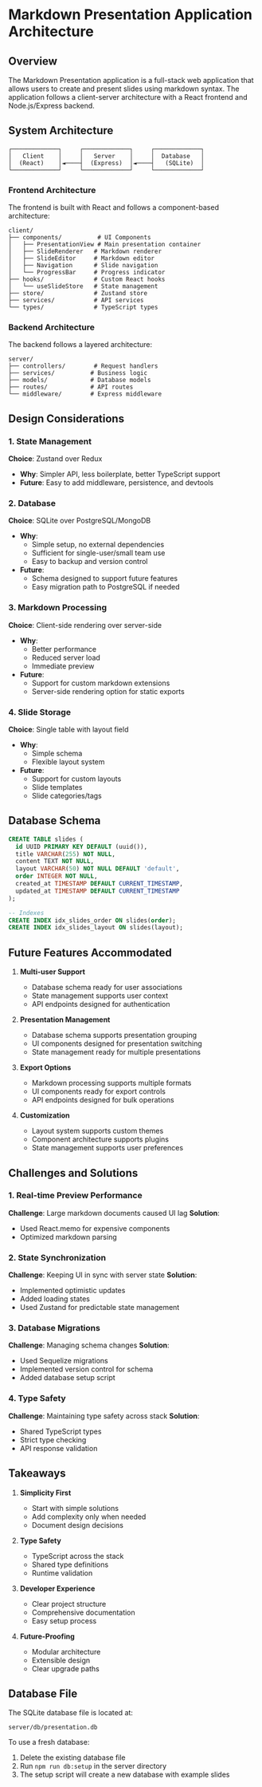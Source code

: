# Markdown Presentation Application Architecture

## Overview

The Markdown Presentation application is a full-stack web application that allows users to create and present slides using markdown syntax. The application follows a client-server architecture with a React frontend and Node.js/Express backend.

## System Architecture

```
┌─────────────┐     ┌─────────────┐     ┌─────────────┐
│   Client    │     │   Server    │     │  Database   │
│  (React)    │◄────┤  (Express)  │◄────┤   (SQLite)  │
└─────────────┘     └─────────────┘     └─────────────┘
```

### Frontend Architecture

The frontend is built with React and follows a component-based architecture:

```
client/
├── components/          # UI Components
│   ├── PresentationView # Main presentation container
│   ├── SlideRenderer   # Markdown renderer
│   ├── SlideEditor     # Markdown editor
│   ├── Navigation      # Slide navigation
│   └── ProgressBar     # Progress indicator
├── hooks/              # Custom React hooks
│   └── useSlideStore   # State management
├── store/              # Zustand store
├── services/           # API services
└── types/              # TypeScript types
```

### Backend Architecture

The backend follows a layered architecture:

```
server/
├── controllers/        # Request handlers
├── services/          # Business logic
├── models/            # Database models
├── routes/            # API routes
└── middleware/        # Express middleware
```

## Design Considerations

### 1. State Management

**Choice**: Zustand over Redux
- **Why**: Simpler API, less boilerplate, better TypeScript support
- **Future**: Easy to add middleware, persistence, and devtools

### 2. Database

**Choice**: SQLite over PostgreSQL/MongoDB
- **Why**: 
  - Simple setup, no external dependencies
  - Sufficient for single-user/small team use
  - Easy to backup and version control
- **Future**: 
  - Schema designed to support future features
  - Easy migration path to PostgreSQL if needed

### 3. Markdown Processing

**Choice**: Client-side rendering over server-side
- **Why**: 
  - Better performance
  - Reduced server load
  - Immediate preview
- **Future**: 
  - Support for custom markdown extensions
  - Server-side rendering option for static exports

### 4. Slide Storage

**Choice**: Single table with layout field
- **Why**: 
  - Simple schema
  - Flexible layout system
- **Future**: 
  - Support for custom layouts
  - Slide templates
  - Slide categories/tags

## Database Schema

```sql
CREATE TABLE slides (
  id UUID PRIMARY KEY DEFAULT (uuid()),
  title VARCHAR(255) NOT NULL,
  content TEXT NOT NULL,
  layout VARCHAR(50) NOT NULL DEFAULT 'default',
  order INTEGER NOT NULL,
  created_at TIMESTAMP DEFAULT CURRENT_TIMESTAMP,
  updated_at TIMESTAMP DEFAULT CURRENT_TIMESTAMP
);

-- Indexes
CREATE INDEX idx_slides_order ON slides(order);
CREATE INDEX idx_slides_layout ON slides(layout);
```

## Future Features Accommodated

1. **Multi-user Support**
   - Database schema ready for user associations
   - State management supports user context
   - API endpoints designed for authentication

2. **Presentation Management**
   - Database schema supports presentation grouping
   - UI components designed for presentation switching
   - State management ready for multiple presentations

3. **Export Options**
   - Markdown processing supports multiple formats
   - UI components ready for export controls
   - API endpoints designed for bulk operations

4. **Customization**
   - Layout system supports custom themes
   - Component architecture supports plugins
   - State management supports user preferences

## Challenges and Solutions

### 1. Real-time Preview Performance

**Challenge**: Large markdown documents caused UI lag
**Solution**: 
- Used React.memo for expensive components
- Optimized markdown parsing

### 2. State Synchronization

**Challenge**: Keeping UI in sync with server state
**Solution**:
- Implemented optimistic updates
- Added loading states
- Used Zustand for predictable state management

### 3. Database Migrations

**Challenge**: Managing schema changes
**Solution**:
- Used Sequelize migrations
- Implemented version control for schema
- Added database setup script

### 4. Type Safety

**Challenge**: Maintaining type safety across stack
**Solution**:
- Shared TypeScript types
- Strict type checking
- API response validation

## Takeaways

1. **Simplicity First**
   - Start with simple solutions
   - Add complexity only when needed
   - Document design decisions

2. **Type Safety**
   - TypeScript across the stack
   - Shared type definitions
   - Runtime validation

3. **Developer Experience**
   - Clear project structure
   - Comprehensive documentation
   - Easy setup process

4. **Future-Proofing**
   - Modular architecture
   - Extensible design
   - Clear upgrade paths

## Database File

The SQLite database file is located at:
```
server/db/presentation.db
```

To use a fresh database:
1. Delete the existing database file
2. Run `npm run db:setup` in the server directory
3. The setup script will create a new database with example slides 